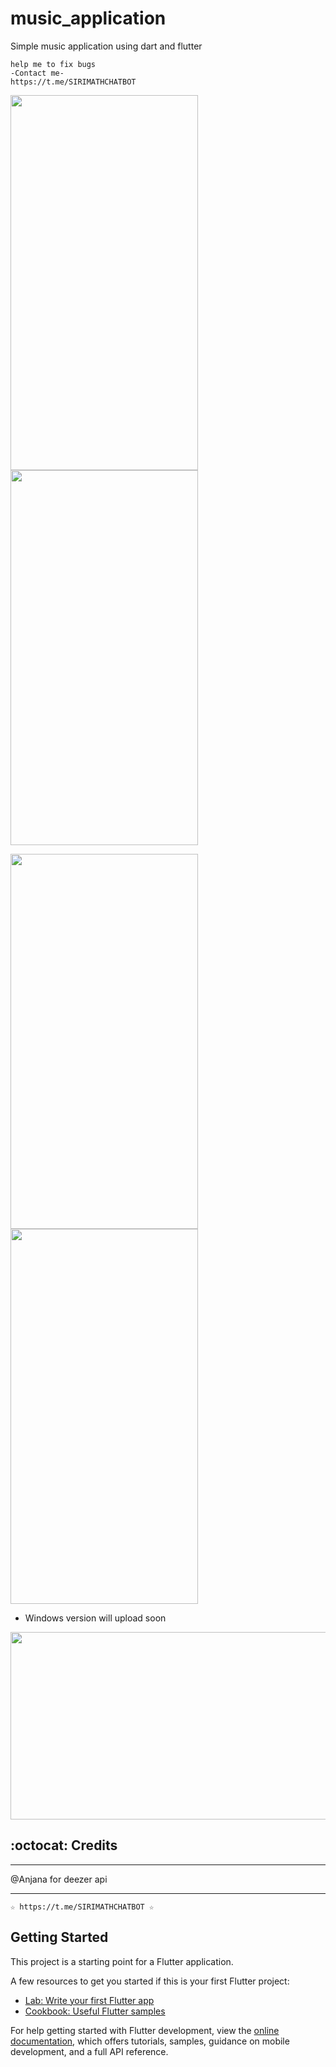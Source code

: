 # music_application

Simple music application using dart and flutter

```
help me to fix bugs
-Contact me-
https://t.me/SIRIMATHCHATBOT
```

<img src="https://telegra.ph/file/717d347cb0f20c16ec431.png" width="300" height="600"><img src="https://telegra.ph/file/cd6091819e589ed2460d4.png" width="300" height="600">

<img src="https://telegra.ph/file/1c9de9ea31261002d7c56.png" width="300" height="600"><img src="https://telegra.ph/file/9e80786d89af3a6387e8f.png" width="300" height="600">

* Windows version will upload soon
<img src="https://telegra.ph/file/3dc14ac2b6c904b1553ff.png" width="600" height="300">


## :octocat: Credits
----------------------------------------------------
  @Anjana for deezer api 

----------------------------------------------------
```
☆ https://t.me/SIRIMATHCHATBOT ☆
```


## Getting Started

This project is a starting point for a Flutter application.

A few resources to get you started if this is your first Flutter project:

- [Lab: Write your first Flutter app](https://docs.flutter.dev/get-started/codelab)
- [Cookbook: Useful Flutter samples](https://docs.flutter.dev/cookbook)

For help getting started with Flutter development, view the
[online documentation](https://docs.flutter.dev/), which offers tutorials,
samples, guidance on mobile development, and a full API reference.

